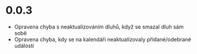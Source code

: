 # 0.0.3

- Opravena chyba s neaktualizováním dluhů, když se smazal dluh sám sobě
- Opravena chyba, kdy se na kalendáři neaktualizovaly přidané/odebrané události
